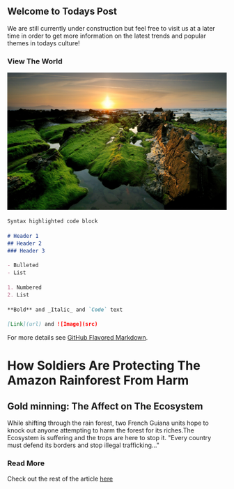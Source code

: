 ## Welcome to Todays Post

We are still currently under construction but feel free to visit us at a later time in order to get more information on the latest trends and popular themes in todays culture! 

### View The World

<img src="38231-2560x1600.jpg" /> 

```markdown
Syntax highlighted code block

# Header 1
## Header 2
### Header 3

- Bulleted
- List

1. Numbered
2. List

**Bold** and _Italic_ and `Code` text

[Link](url) and ![Image](src)
```

For more details see [GitHub Flavored Markdown](https://guides.github.com/features/mastering-markdown/).

# How Soldiers Are Protecting The Amazon Rainforest From Harm
## Gold minning: The Affect on The Ecosystem

While shifting through the rain forest, two French Guiana units hope to knock out anyone attempting to harm the forest for its riches.The Ecosystem is suffering and the trops are here to stop it. "Every country must defend its borders and stop illegal trafficking..."
### Read More

 Check out the rest of the article [here](https://www.bbc.com/news/world-latin-america-48187766)
